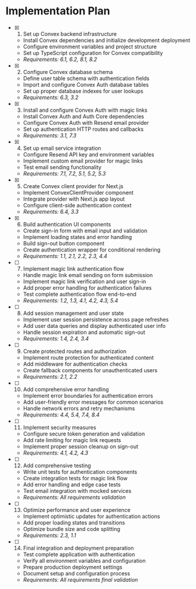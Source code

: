 # Implementation Plan

- [x] 1. Set up Convex backend infrastructure
  - Install Convex dependencies and initialize development deployment
  - Configure environment variables and project structure
  - Set up TypeScript configuration for Convex compatibility
  - _Requirements: 6.1, 6.2, 8.1, 8.2_

- [x] 2. Configure Convex database schema
  - Define user table schema with authentication fields
  - Import and configure Convex Auth database tables
  - Set up proper database indexes for user lookups
  - _Requirements: 6.3, 3.2_

- [x] 3. Install and configure Convex Auth with magic links
  - Install Convex Auth and Auth Core dependencies
  - Configure Convex Auth with Resend email provider
  - Set up authentication HTTP routes and callbacks
  - _Requirements: 3.1, 7.3_

- [x] 4. Set up email service integration
  - Configure Resend API key and environment variables
  - Implement custom email provider for magic links
  - Test email sending functionality
  - _Requirements: 7.1, 7.2, 5.1, 5.2, 5.3_

- [x] 5. Create Convex client provider for Next.js
  - Implement ConvexClientProvider component
  - Integrate provider with Next.js app layout
  - Configure client-side authentication context
  - _Requirements: 6.4, 3.3_

- [x] 6. Build authentication UI components
  - Create sign-in form with email input and validation
  - Implement loading states and error handling
  - Build sign-out button component
  - Create authentication wrapper for conditional rendering
  - _Requirements: 1.1, 2.1, 2.2, 2.3, 4.4_

- [ ] 7. Implement magic link authentication flow
  - Handle magic link email sending on form submission
  - Implement magic link verification and user sign-in
  - Add proper error handling for authentication failures
  - Test complete authentication flow end-to-end
  - _Requirements: 1.2, 1.3, 4.1, 4.2, 4.3, 5.4_

- [ ] 8. Add session management and user state
  - Implement user session persistence across page refreshes
  - Add user data queries and display authenticated user info
  - Handle session expiration and automatic sign-out
  - _Requirements: 1.4, 2.4, 3.4_

- [ ] 9. Create protected routes and authorization
  - Implement route protection for authenticated content
  - Add middleware for authentication checks
  - Create fallback components for unauthenticated users
  - _Requirements: 2.1, 2.2_

- [ ] 10. Add comprehensive error handling
  - Implement error boundaries for authentication errors
  - Add user-friendly error messages for common scenarios
  - Handle network errors and retry mechanisms
  - _Requirements: 4.4, 5.4, 7.4, 8.4_

- [ ] 11. Implement security measures
  - Configure secure token generation and validation
  - Add rate limiting for magic link requests
  - Implement proper session cleanup on sign-out
  - _Requirements: 4.1, 4.2, 4.3_

- [ ] 12. Add comprehensive testing
  - Write unit tests for authentication components
  - Create integration tests for magic link flow
  - Add error handling and edge case tests
  - Test email integration with mocked services
  - _Requirements: All requirements validation_

- [ ] 13. Optimize performance and user experience
  - Implement optimistic updates for authentication actions
  - Add proper loading states and transitions
  - Optimize bundle size and code splitting
  - _Requirements: 2.3, 1.1_

- [ ] 14. Final integration and deployment preparation
  - Test complete application with authentication
  - Verify all environment variables and configuration
  - Prepare production deployment settings
  - Document setup and configuration process
  - _Requirements: All requirements final validation_